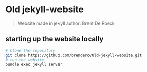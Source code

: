 # Old jekyll-website
> Website made in jekyll
> author: Brent De Roeck

## starting up the website locally
```bash
# Clone the repository
git clone https://github.com/brendero/Old-jekyll-website.git
# run the website
bundle exec jekyll server
```